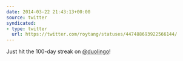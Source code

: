 ```yaml
---
date: 2014-03-22 21:43:13+00:00
source: twitter
syndicated:
- type: twitter
  url: https://twitter.com/roytang/statuses/447488693922566144/
---
```


Just hit the 100-day streak on [@duolingo](https://twitter.com/duolingo/)!